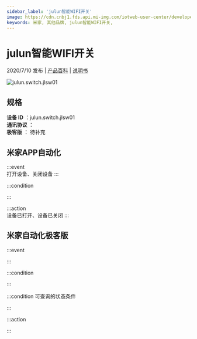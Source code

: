 ```yaml
---
sidebar_label: 'julun智能WIFI开关'
image: https://cdn.cnbj1.fds.api.mi-img.com/iotweb-user-center/developer_1679048479336Ty9iJ5mg.png?GalaxyAccessKeyId=AKVGLQWBOVIRQ3XLEW&Expires=9223372036854775807&Signature=gVkl9AWpIHGEKhG06EvY/SURZnU=
keywords: 米家, 其他品牌, julun智能WIFI开关, 
---
```

# julun智能WIFI开关

2020/7/10 发布 | [产品百科](https://home.mi.com/webapp/content/baike/product/index.html?model=julun.switch.jlsw01/) | [说明书](https://home.mi.com/views/introduction.html?model=julun.switch.jlsw01&region=cn)

![julun.switch.jlsw01](https://cdn.cnbj1.fds.api.mi-img.com/iotweb-user-center/developer_1679048479336Ty9iJ5mg.png?GalaxyAccessKeyId=AKVGLQWBOVIRQ3XLEW&Expires=9223372036854775807&Signature=gVkl9AWpIHGEKhG06EvY/SURZnU=)

## 规格  
> 
**设备 ID** ：julun.switch.jlsw01  
**通讯协议** ：  
**极客版**  ： 待补充 


## 米家APP自动化  

:::event  
打开设备、关闭设备
:::

:::condition  

:::

:::action   
设备已打开、设备已关闭
:::

## 米家自动化极客版  

:::event  

:::

:::condition  

:::

:::condition 可查询的状态条件  

:::

:::action  

:::

        
